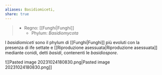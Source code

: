 ```yaml
---
aliases: Basidiomiceti,
share: true
---
```

> - Regno: [[Funghi|Funghi]]
> 	- Phylum: *Basidiomycota*

I *basidiomiceti* sono il phylum di [[Funghi|Funghi]] più evoluti con la presenza di ife settate e [[Riproduzione asessuata|Riproduzione asessuata]] mediante conidi, detti *basidi*, contenenti le *basidiospore*.

![[Pasted image 20231024180830.png|Pasted image 20231024180830.png]]